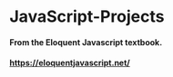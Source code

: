 # JavaScript-Projects
#### From the Eloquent Javascript textbook.
#### https://eloquentjavascript.net/
